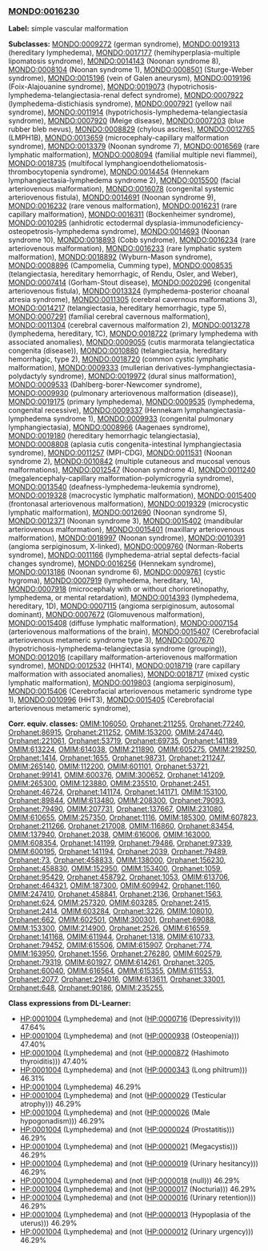 
### [MONDO:0016230](http://purl.obolibrary.org/obo/MONDO_0016230)
**Label:** simple vascular malformation

**Subclasses:** [MONDO:0009272](http://purl.obolibrary.org/obo/MONDO_0009272) (german syndrome), [MONDO:0019313](http://purl.obolibrary.org/obo/MONDO_0019313) (hereditary lymphedema), [MONDO:0017177](http://purl.obolibrary.org/obo/MONDO_0017177) (hemihyperplasia-multiple lipomatosis syndrome), [MONDO:0014143](http://purl.obolibrary.org/obo/MONDO_0014143) (Noonan syndrome 8), [MONDO:0008104](http://purl.obolibrary.org/obo/MONDO_0008104) (Noonan syndrome 1), [MONDO:0008501](http://purl.obolibrary.org/obo/MONDO_0008501) (Sturge-Weber syndrome), [MONDO:0015196](http://purl.obolibrary.org/obo/MONDO_0015196) (vein of Galen aneurysm), [MONDO:0019196](http://purl.obolibrary.org/obo/MONDO_0019196) (Foix-Alajouanine syndrome), [MONDO:0019073](http://purl.obolibrary.org/obo/MONDO_0019073) (hypotrichosis-lymphedema-telangiectasia-renal defect syndrome), [MONDO:0007922](http://purl.obolibrary.org/obo/MONDO_0007922) (lymphedema-distichiasis syndrome), [MONDO:0007921](http://purl.obolibrary.org/obo/MONDO_0007921) (yellow nail syndrome), [MONDO:0011914](http://purl.obolibrary.org/obo/MONDO_0011914) (hypotrichosis-lymphedema-telangiectasia syndrome), [MONDO:0007920](http://purl.obolibrary.org/obo/MONDO_0007920) (Meige disease), [MONDO:0007203](http://purl.obolibrary.org/obo/MONDO_0007203) (blue rubber bleb nevus), [MONDO:0008829](http://purl.obolibrary.org/obo/MONDO_0008829) (chylous ascites), [MONDO:0012765](http://purl.obolibrary.org/obo/MONDO_0012765) (LMPH1B), [MONDO:0013659](http://purl.obolibrary.org/obo/MONDO_0013659) (microcephaly-capillary malformation syndrome), [MONDO:0013379](http://purl.obolibrary.org/obo/MONDO_0013379) (Noonan syndrome 7), [MONDO:0016569](http://purl.obolibrary.org/obo/MONDO_0016569) (rare lymphatic malformation), [MONDO:0008094](http://purl.obolibrary.org/obo/MONDO_0008094) (familial multiple nevi flammei), [MONDO:0018735](http://purl.obolibrary.org/obo/MONDO_0018735) (multifocal lymphangioendotheliomatosis-thrombocytopenia syndrome), [MONDO:0014454](http://purl.obolibrary.org/obo/MONDO_0014454) (Hennekam lymphangiectasia-lymphedema syndrome 2), [MONDO:0015500](http://purl.obolibrary.org/obo/MONDO_0015500) (facial arteriovenous malformation), [MONDO:0016078](http://purl.obolibrary.org/obo/MONDO_0016078) (congenital systemic arteriovenous fistula), [MONDO:0014691](http://purl.obolibrary.org/obo/MONDO_0014691) (Noonan syndrome 9), [MONDO:0016232](http://purl.obolibrary.org/obo/MONDO_0016232) (rare venous malformation), [MONDO:0016231](http://purl.obolibrary.org/obo/MONDO_0016231) (rare capillary malformation), [MONDO:0016311](http://purl.obolibrary.org/obo/MONDO_0016311) (Bockenheimer syndrome), [MONDO:0010295](http://purl.obolibrary.org/obo/MONDO_0010295) (anhidrotic ectodermal dysplasia-immunodeficiency-osteopetrosis-lymphedema syndrome), [MONDO:0014693](http://purl.obolibrary.org/obo/MONDO_0014693) (Noonan syndrome 10), [MONDO:0018893](http://purl.obolibrary.org/obo/MONDO_0018893) (Cobb syndrome), [MONDO:0016234](http://purl.obolibrary.org/obo/MONDO_0016234) (rare arteriovenous malformation), [MONDO:0016233](http://purl.obolibrary.org/obo/MONDO_0016233) (rare lymphatic system malformation), [MONDO:0018892](http://purl.obolibrary.org/obo/MONDO_0018892) (Wyburn-Mason syndrome), [MONDO:0008896](http://purl.obolibrary.org/obo/MONDO_0008896) (Campomelia, Cumming type), [MONDO:0008535](http://purl.obolibrary.org/obo/MONDO_0008535) (telangiectasia, hereditary hemorrhagic, of Rendu, Osler, and Weber), [MONDO:0007414](http://purl.obolibrary.org/obo/MONDO_0007414) (Gorham-Stout disease), [MONDO:0020296](http://purl.obolibrary.org/obo/MONDO_0020296) (congenital arteriovenous fistula), [MONDO:0013324](http://purl.obolibrary.org/obo/MONDO_0013324) (lymphedema-posterior choanal atresia syndrome), [MONDO:0011305](http://purl.obolibrary.org/obo/MONDO_0011305) (cerebral cavernous malformations 3), [MONDO:0014217](http://purl.obolibrary.org/obo/MONDO_0014217) (telangiectasia, hereditary hemorrhagic, type 5), [MONDO:0007291](http://purl.obolibrary.org/obo/MONDO_0007291) (familial cerebral cavernous malformation), [MONDO:0011304](http://purl.obolibrary.org/obo/MONDO_0011304) (cerebral cavernous malformation 2), [MONDO:0013278](http://purl.obolibrary.org/obo/MONDO_0013278) (lymphedema, hereditary, 1C), [MONDO:0018722](http://purl.obolibrary.org/obo/MONDO_0018722) (primary lymphedema with associated anomalies), [MONDO:0009055](http://purl.obolibrary.org/obo/MONDO_0009055) (cutis marmorata telangiectatica congenita (disease)), [MONDO:0010880](http://purl.obolibrary.org/obo/MONDO_0010880) (telangiectasia, hereditary hemorrhagic, type 2), [MONDO:0018720](http://purl.obolibrary.org/obo/MONDO_0018720) (common cystic lymphatic malformation), [MONDO:0009333](http://purl.obolibrary.org/obo/MONDO_0009333) (mullerian derivatives-lymphangiectasia-polydactyly syndrome), [MONDO:0019972](http://purl.obolibrary.org/obo/MONDO_0019972) (dural sinus malformation), [MONDO:0009533](http://purl.obolibrary.org/obo/MONDO_0009533) (Dahlberg-borer-Newcomer syndrome), [MONDO:0009930](http://purl.obolibrary.org/obo/MONDO_0009930) (pulmonary arteriovenous malformation (disease)), [MONDO:0019175](http://purl.obolibrary.org/obo/MONDO_0019175) (primary lymphedema), [MONDO:0009535](http://purl.obolibrary.org/obo/MONDO_0009535) (lymphedema, congenital recessive), [MONDO:0009337](http://purl.obolibrary.org/obo/MONDO_0009337) (Hennekam lymphangiectasia-lymphedema syndrome 1), [MONDO:0009933](http://purl.obolibrary.org/obo/MONDO_0009933) (congenital pulmonary lymphangiectasia), [MONDO:0008966](http://purl.obolibrary.org/obo/MONDO_0008966) (Aagenaes syndrome), [MONDO:0019180](http://purl.obolibrary.org/obo/MONDO_0019180) (hereditary hemorrhagic telangiectasia), [MONDO:0008808](http://purl.obolibrary.org/obo/MONDO_0008808) (aplasia cutis congenita-intestinal lymphangiectasia syndrome), [MONDO:0011257](http://purl.obolibrary.org/obo/MONDO_0011257) (MPI-CDG), [MONDO:0011531](http://purl.obolibrary.org/obo/MONDO_0011531) (Noonan syndrome 2), [MONDO:0010842](http://purl.obolibrary.org/obo/MONDO_0010842) (multiple cutaneous and mucosal venous malformations), [MONDO:0012547](http://purl.obolibrary.org/obo/MONDO_0012547) (Noonan syndrome 4), [MONDO:0011240](http://purl.obolibrary.org/obo/MONDO_0011240) (megalencephaly-capillary malformation-polymicrogyria syndrome), [MONDO:0013540](http://purl.obolibrary.org/obo/MONDO_0013540) (deafness-lymphedema-leukemia syndrome), [MONDO:0019328](http://purl.obolibrary.org/obo/MONDO_0019328) (macrocystic lymphatic malformation), [MONDO:0015400](http://purl.obolibrary.org/obo/MONDO_0015400) (frontonasal arteriovenous malformation), [MONDO:0019329](http://purl.obolibrary.org/obo/MONDO_0019329) (microcystic lymphatic malformation), [MONDO:0012690](http://purl.obolibrary.org/obo/MONDO_0012690) (Noonan syndrome 5), [MONDO:0012371](http://purl.obolibrary.org/obo/MONDO_0012371) (Noonan syndrome 3), [MONDO:0015402](http://purl.obolibrary.org/obo/MONDO_0015402) (mandibular arteriovenous malformation), [MONDO:0015401](http://purl.obolibrary.org/obo/MONDO_0015401) (maxillary arteriovenous malformation), [MONDO:0018997](http://purl.obolibrary.org/obo/MONDO_0018997) (Noonan syndrome), [MONDO:0010391](http://purl.obolibrary.org/obo/MONDO_0010391) (angioma serpiginosum, X-linked), [MONDO:0009760](http://purl.obolibrary.org/obo/MONDO_0009760) (Norman-Roberts syndrome), [MONDO:0011166](http://purl.obolibrary.org/obo/MONDO_0011166) (lymphedema-atrial septal defects-facial changes syndrome), [MONDO:0016256](http://purl.obolibrary.org/obo/MONDO_0016256) (Hennekam syndrome), [MONDO:0013186](http://purl.obolibrary.org/obo/MONDO_0013186) (Noonan syndrome 6), [MONDO:0009761](http://purl.obolibrary.org/obo/MONDO_0009761) (cystic hygroma), [MONDO:0007919](http://purl.obolibrary.org/obo/MONDO_0007919) (lymphedema, hereditary, 1A), [MONDO:0007918](http://purl.obolibrary.org/obo/MONDO_0007918) (microcephaly with or without chorioretinopathy, lymphedema, or mental retardation), [MONDO:0014393](http://purl.obolibrary.org/obo/MONDO_0014393) (lymphedema, hereditary, 1D), [MONDO:0007115](http://purl.obolibrary.org/obo/MONDO_0007115) (angioma serpiginosum, autosomal dominant), [MONDO:0007672](http://purl.obolibrary.org/obo/MONDO_0007672) (Glomuvenous malformation), [MONDO:0015408](http://purl.obolibrary.org/obo/MONDO_0015408) (diffuse lymphatic malformation), [MONDO:0007154](http://purl.obolibrary.org/obo/MONDO_0007154) (arteriovenous malformations of the brain), [MONDO:0015407](http://purl.obolibrary.org/obo/MONDO_0015407) (Cerebrofacial arteriovenous metameric syndrome type 3), [MONDO:0007670](http://purl.obolibrary.org/obo/MONDO_0007670) (hypotrichosis-lymphedema-telangiectasia syndrome (grouping)), [MONDO:0012016](http://purl.obolibrary.org/obo/MONDO_0012016) (capillary malformation-arteriovenous malformation syndrome), [MONDO:0012532](http://purl.obolibrary.org/obo/MONDO_0012532) (HHT4), [MONDO:0018719](http://purl.obolibrary.org/obo/MONDO_0018719) (rare capillary malformation with associated anomalies), [MONDO:0018717](http://purl.obolibrary.org/obo/MONDO_0018717) (mixed cystic lymphatic malformation), [MONDO:0019803](http://purl.obolibrary.org/obo/MONDO_0019803) (angioma serpiginosum), [MONDO:0015406](http://purl.obolibrary.org/obo/MONDO_0015406) (Cerebrofacial arteriovenous metameric syndrome type 1), [MONDO:0010996](http://purl.obolibrary.org/obo/MONDO_0010996) (HHT3), [MONDO:0015405](http://purl.obolibrary.org/obo/MONDO_0015405) (Cerebrofacial arteriovenous metameric syndrome), 

**Corr. equiv. classes:** [OMIM:106050](http://purl.obolibrary.org/obo/OMIM_106050), [Orphanet:211255](http://www.orpha.net/ORDO/Orphanet_211255), [Orphanet:77240](http://www.orpha.net/ORDO/Orphanet_77240), [Orphanet:86915](http://www.orpha.net/ORDO/Orphanet_86915), [Orphanet:211252](http://www.orpha.net/ORDO/Orphanet_211252), [OMIM:153200](http://purl.obolibrary.org/obo/OMIM_153200), [OMIM:247440](http://purl.obolibrary.org/obo/OMIM_247440), [Orphanet:221061](http://www.orpha.net/ORDO/Orphanet_221061), [Orphanet:53719](http://www.orpha.net/ORDO/Orphanet_53719), [Orphanet:69735](http://www.orpha.net/ORDO/Orphanet_69735), [Orphanet:141189](http://www.orpha.net/ORDO/Orphanet_141189), [OMIM:613224](http://purl.obolibrary.org/obo/OMIM_613224), [OMIM:614038](http://purl.obolibrary.org/obo/OMIM_614038), [OMIM:211890](http://purl.obolibrary.org/obo/OMIM_211890), [OMIM:605275](http://purl.obolibrary.org/obo/OMIM_605275), [OMIM:219250](http://purl.obolibrary.org/obo/OMIM_219250), [Orphanet:1414](http://www.orpha.net/ORDO/Orphanet_1414), [Orphanet:1655](http://www.orpha.net/ORDO/Orphanet_1655), [Orphanet:98731](http://www.orpha.net/ORDO/Orphanet_98731), [Orphanet:211247](http://www.orpha.net/ORDO/Orphanet_211247), [OMIM:265140](http://purl.obolibrary.org/obo/OMIM_265140), [OMIM:112200](http://purl.obolibrary.org/obo/OMIM_112200), [OMIM:601101](http://purl.obolibrary.org/obo/OMIM_601101), [Orphanet:53721](http://www.orpha.net/ORDO/Orphanet_53721), [Orphanet:99141](http://www.orpha.net/ORDO/Orphanet_99141), [OMIM:600376](http://purl.obolibrary.org/obo/OMIM_600376), [OMIM:300652](http://purl.obolibrary.org/obo/OMIM_300652), [Orphanet:141209](http://www.orpha.net/ORDO/Orphanet_141209), [OMIM:265300](http://purl.obolibrary.org/obo/OMIM_265300), [OMIM:123880](http://purl.obolibrary.org/obo/OMIM_123880), [OMIM:235510](http://purl.obolibrary.org/obo/OMIM_235510), [Orphanet:2451](http://www.orpha.net/ORDO/Orphanet_2451), [Orphanet:46724](http://www.orpha.net/ORDO/Orphanet_46724), [Orphanet:141174](http://www.orpha.net/ORDO/Orphanet_141174), [Orphanet:141171](http://www.orpha.net/ORDO/Orphanet_141171), [OMIM:153100](http://purl.obolibrary.org/obo/OMIM_153100), [Orphanet:89844](http://www.orpha.net/ORDO/Orphanet_89844), [OMIM:613480](http://purl.obolibrary.org/obo/OMIM_613480), [OMIM:208300](http://purl.obolibrary.org/obo/OMIM_208300), [Orphanet:79093](http://www.orpha.net/ORDO/Orphanet_79093), [Orphanet:79490](http://www.orpha.net/ORDO/Orphanet_79490), [OMIM:207731](http://purl.obolibrary.org/obo/OMIM_207731), [Orphanet:137667](http://www.orpha.net/ORDO/Orphanet_137667), [OMIM:231080](http://purl.obolibrary.org/obo/OMIM_231080), [OMIM:610655](http://purl.obolibrary.org/obo/OMIM_610655), [OMIM:257350](http://purl.obolibrary.org/obo/OMIM_257350), [Orphanet:1116](http://www.orpha.net/ORDO/Orphanet_1116), [OMIM:185300](http://purl.obolibrary.org/obo/OMIM_185300), [OMIM:607823](http://purl.obolibrary.org/obo/OMIM_607823), [Orphanet:211266](http://www.orpha.net/ORDO/Orphanet_211266), [Orphanet:217008](http://www.orpha.net/ORDO/Orphanet_217008), [OMIM:116860](http://purl.obolibrary.org/obo/OMIM_116860), [Orphanet:83454](http://www.orpha.net/ORDO/Orphanet_83454), [OMIM:137940](http://purl.obolibrary.org/obo/OMIM_137940), [Orphanet:2038](http://www.orpha.net/ORDO/Orphanet_2038), [OMIM:616006](http://purl.obolibrary.org/obo/OMIM_616006), [OMIM:163000](http://purl.obolibrary.org/obo/OMIM_163000), [OMIM:608354](http://purl.obolibrary.org/obo/OMIM_608354), [Orphanet:141199](http://www.orpha.net/ORDO/Orphanet_141199), [Orphanet:79486](http://www.orpha.net/ORDO/Orphanet_79486), [Orphanet:97339](http://www.orpha.net/ORDO/Orphanet_97339), [OMIM:600195](http://purl.obolibrary.org/obo/OMIM_600195), [Orphanet:141194](http://www.orpha.net/ORDO/Orphanet_141194), [Orphanet:2039](http://www.orpha.net/ORDO/Orphanet_2039), [Orphanet:79489](http://www.orpha.net/ORDO/Orphanet_79489), [Orphanet:73](http://www.orpha.net/ORDO/Orphanet_73), [Orphanet:458833](http://www.orpha.net/ORDO/Orphanet_458833), [OMIM:138000](http://purl.obolibrary.org/obo/OMIM_138000), [Orphanet:156230](http://www.orpha.net/ORDO/Orphanet_156230), [Orphanet:458830](http://www.orpha.net/ORDO/Orphanet_458830), [OMIM:152950](http://purl.obolibrary.org/obo/OMIM_152950), [OMIM:153400](http://purl.obolibrary.org/obo/OMIM_153400), [Orphanet:1059](http://www.orpha.net/ORDO/Orphanet_1059), [Orphanet:95429](http://www.orpha.net/ORDO/Orphanet_95429), [Orphanet:458792](http://www.orpha.net/ORDO/Orphanet_458792), [Orphanet:1053](http://www.orpha.net/ORDO/Orphanet_1053), [OMIM:613706](http://purl.obolibrary.org/obo/OMIM_613706), [Orphanet:464321](http://www.orpha.net/ORDO/Orphanet_464321), [OMIM:187300](http://purl.obolibrary.org/obo/OMIM_187300), [OMIM:609942](http://purl.obolibrary.org/obo/OMIM_609942), [Orphanet:1160](http://www.orpha.net/ORDO/Orphanet_1160), [OMIM:247410](http://purl.obolibrary.org/obo/OMIM_247410), [Orphanet:458841](http://www.orpha.net/ORDO/Orphanet_458841), [Orphanet:2136](http://www.orpha.net/ORDO/Orphanet_2136), [Orphanet:1563](http://www.orpha.net/ORDO/Orphanet_1563), [Orphanet:624](http://www.orpha.net/ORDO/Orphanet_624), [OMIM:257320](http://purl.obolibrary.org/obo/OMIM_257320), [OMIM:603285](http://purl.obolibrary.org/obo/OMIM_603285), [Orphanet:2415](http://www.orpha.net/ORDO/Orphanet_2415), [Orphanet:2414](http://www.orpha.net/ORDO/Orphanet_2414), [OMIM:603284](http://purl.obolibrary.org/obo/OMIM_603284), [Orphanet:3226](http://www.orpha.net/ORDO/Orphanet_3226), [OMIM:108010](http://purl.obolibrary.org/obo/OMIM_108010), [Orphanet:662](http://www.orpha.net/ORDO/Orphanet_662), [OMIM:602501](http://purl.obolibrary.org/obo/OMIM_602501), [OMIM:300301](http://purl.obolibrary.org/obo/OMIM_300301), [Orphanet:69088](http://www.orpha.net/ORDO/Orphanet_69088), [OMIM:153300](http://purl.obolibrary.org/obo/OMIM_153300), [OMIM:214900](http://purl.obolibrary.org/obo/OMIM_214900), [Orphanet:2526](http://www.orpha.net/ORDO/Orphanet_2526), [OMIM:616559](http://purl.obolibrary.org/obo/OMIM_616559), [Orphanet:141168](http://www.orpha.net/ORDO/Orphanet_141168), [OMIM:611944](http://purl.obolibrary.org/obo/OMIM_611944), [Orphanet:1318](http://www.orpha.net/ORDO/Orphanet_1318), [OMIM:610733](http://purl.obolibrary.org/obo/OMIM_610733), [Orphanet:79452](http://www.orpha.net/ORDO/Orphanet_79452), [OMIM:615506](http://purl.obolibrary.org/obo/OMIM_615506), [OMIM:615907](http://purl.obolibrary.org/obo/OMIM_615907), [Orphanet:774](http://www.orpha.net/ORDO/Orphanet_774), [OMIM:163950](http://purl.obolibrary.org/obo/OMIM_163950), [Orphanet:1556](http://www.orpha.net/ORDO/Orphanet_1556), [Orphanet:276280](http://www.orpha.net/ORDO/Orphanet_276280), [OMIM:602579](http://purl.obolibrary.org/obo/OMIM_602579), [Orphanet:79319](http://www.orpha.net/ORDO/Orphanet_79319), [OMIM:601927](http://purl.obolibrary.org/obo/OMIM_601927), [OMIM:614261](http://purl.obolibrary.org/obo/OMIM_614261), [Orphanet:3205](http://www.orpha.net/ORDO/Orphanet_3205), [Orphanet:60040](http://www.orpha.net/ORDO/Orphanet_60040), [OMIM:616564](http://purl.obolibrary.org/obo/OMIM_616564), [OMIM:615355](http://purl.obolibrary.org/obo/OMIM_615355), [OMIM:611553](http://purl.obolibrary.org/obo/OMIM_611553), [Orphanet:2077](http://www.orpha.net/ORDO/Orphanet_2077), [Orphanet:294016](http://www.orpha.net/ORDO/Orphanet_294016), [OMIM:613611](http://purl.obolibrary.org/obo/OMIM_613611), [Orphanet:33001](http://www.orpha.net/ORDO/Orphanet_33001), [Orphanet:648](http://www.orpha.net/ORDO/Orphanet_648), [Orphanet:90186](http://www.orpha.net/ORDO/Orphanet_90186), [OMIM:235255](http://purl.obolibrary.org/obo/OMIM_235255), 

**Class expressions from DL-Learner:**

- [HP:0001004](http://purl.obolibrary.org/obo/HP_0001004) (Lymphedema) and (not ([HP:0000716](http://purl.obolibrary.org/obo/HP_0000716) (Depressivity))) 47.64%
- [HP:0001004](http://purl.obolibrary.org/obo/HP_0001004) (Lymphedema) and (not ([HP:0000938](http://purl.obolibrary.org/obo/HP_0000938) (Osteopenia))) 47.40%
- [HP:0001004](http://purl.obolibrary.org/obo/HP_0001004) (Lymphedema) and (not ([HP:0000872](http://purl.obolibrary.org/obo/HP_0000872) (Hashimoto thyroiditis))) 47.40%
- [HP:0001004](http://purl.obolibrary.org/obo/HP_0001004) (Lymphedema) and (not ([HP:0000343](http://purl.obolibrary.org/obo/HP_0000343) (Long philtrum))) 46.31%
- [HP:0001004](http://purl.obolibrary.org/obo/HP_0001004) (Lymphedema) 46.29%
- [HP:0001004](http://purl.obolibrary.org/obo/HP_0001004) (Lymphedema) and (not ([HP:0000029](http://purl.obolibrary.org/obo/HP_0000029) (Testicular atrophy))) 46.29%
- [HP:0001004](http://purl.obolibrary.org/obo/HP_0001004) (Lymphedema) and (not ([HP:0000026](http://purl.obolibrary.org/obo/HP_0000026) (Male hypogonadism))) 46.29%
- [HP:0001004](http://purl.obolibrary.org/obo/HP_0001004) (Lymphedema) and (not ([HP:0000024](http://purl.obolibrary.org/obo/HP_0000024) (Prostatitis))) 46.29%
- [HP:0001004](http://purl.obolibrary.org/obo/HP_0001004) (Lymphedema) and (not ([HP:0000021](http://purl.obolibrary.org/obo/HP_0000021) (Megacystis))) 46.29%
- [HP:0001004](http://purl.obolibrary.org/obo/HP_0001004) (Lymphedema) and (not ([HP:0000019](http://purl.obolibrary.org/obo/HP_0000019) (Urinary hesitancy))) 46.29%
- [HP:0001004](http://purl.obolibrary.org/obo/HP_0001004) (Lymphedema) and (not ([HP:0000018](http://purl.obolibrary.org/obo/HP_0000018) (null))) 46.29%
- [HP:0001004](http://purl.obolibrary.org/obo/HP_0001004) (Lymphedema) and (not ([HP:0000017](http://purl.obolibrary.org/obo/HP_0000017) (Nocturia))) 46.29%
- [HP:0001004](http://purl.obolibrary.org/obo/HP_0001004) (Lymphedema) and (not ([HP:0000016](http://purl.obolibrary.org/obo/HP_0000016) (Urinary retention))) 46.29%
- [HP:0001004](http://purl.obolibrary.org/obo/HP_0001004) (Lymphedema) and (not ([HP:0000013](http://purl.obolibrary.org/obo/HP_0000013) (Hypoplasia of the uterus))) 46.29%
- [HP:0001004](http://purl.obolibrary.org/obo/HP_0001004) (Lymphedema) and (not ([HP:0000012](http://purl.obolibrary.org/obo/HP_0000012) (Urinary urgency))) 46.29%


